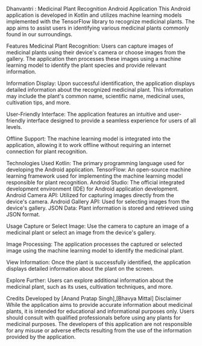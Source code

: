 Dhanvantri : 
Medicinal Plant Recognition Android Application
This Android application is developed in Kotlin and utilizes machine learning models implemented with the TensorFlow library to recognize medicinal plants. The app aims to assist users in identifying various medicinal plants commonly found in our surroundings.

Features
Medicinal Plant Recognition: Users can capture images of medicinal plants using their device's camera or choose images from the gallery. The application then processes these images using a machine learning model to identify the plant species and provide relevant information.

Information Display: Upon successful identification, the application displays detailed information about the recognized medicinal plant. This information may include the plant's common name, scientific name, medicinal uses, cultivation tips, and more.

User-Friendly Interface: The application features an intuitive and user-friendly interface designed to provide a seamless experience for users of all levels.

Offline Support: The machine learning model is integrated into the application, allowing it to work offline without requiring an internet connection for plant recognition.

Technologies Used
Kotlin: The primary programming language used for developing the Android application.
TensorFlow: An open-source machine learning framework used for implementing the machine learning model responsible for plant recognition.
Android Studio: The official integrated development environment (IDE) for Android application development.
Android Camera API: Utilized for capturing images directly from the device's camera.
Android Gallery API: Used for selecting images from the device's gallery.
JSON Data: Plant information is stored and retrieved using JSON format.

Usage
Capture or Select Image: Use the camera to capture an image of a medicinal plant or select an image from the device's gallery.

Image Processing: The application processes the captured or selected image using the machine learning model to identify the medicinal plant.

View Information: Once the plant is successfully identified, the application displays detailed information about the plant on the screen.

Explore Further: Users can explore additional information about the medicinal plant, such as its uses, cultivation techniques, and more.

Credits
Developed by [Anand Pratap Singh],[Bhavya Mittal]
Disclaimer
While the application aims to provide accurate information about medicinal plants, it is intended for educational and informational purposes only. Users should consult with qualified professionals before using any plants for medicinal purposes. The developers of this application are not responsible for any misuse or adverse effects resulting from the use of the information provided by the application.
